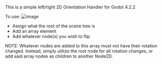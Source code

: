 This is a simple left/right 2D Orientation Handler for Godot 4.2.2

To use:
  ![image](https://github.com/user-attachments/assets/a2ccfba6-49f9-4fde-b74a-715ce3181475)
  - Assign what the root of the scene tree is
  - Add an array element
  - Add whatever node(s) you wish to flip

NOTE: Whatever nodes are added to this array must not have their rotation changed. 
Instead, simply utilize the root node for all rotation changes, or add said array nodes as children to another Node2D.
